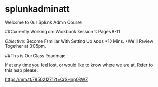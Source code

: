 # splunkadminatt
Welcome to Our Splunk Admin Course

##Currently Working on: 
Workbook Session 1: Pages 8-11

*Objective*: Become Familiar With Setting Up Apps
*10 Mins. 
*We'll Review Together at 3:05pm.



##This is Our Class Roadmap: 

If at any time you feel lost, or would like to know where we are at, Refer to this map please. 

https://mm.tt/785021271?t=OrSHnp08WZ

